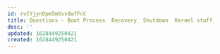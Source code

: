 ```yaml
---
id: rvCYjynOpm5mSvvdwfFcC
title: Questions - Boot Process  Recovery  Shutdown  Kernel stuff
desc: ''
updated: 1628449250421
created: 1628449250421
---
```


